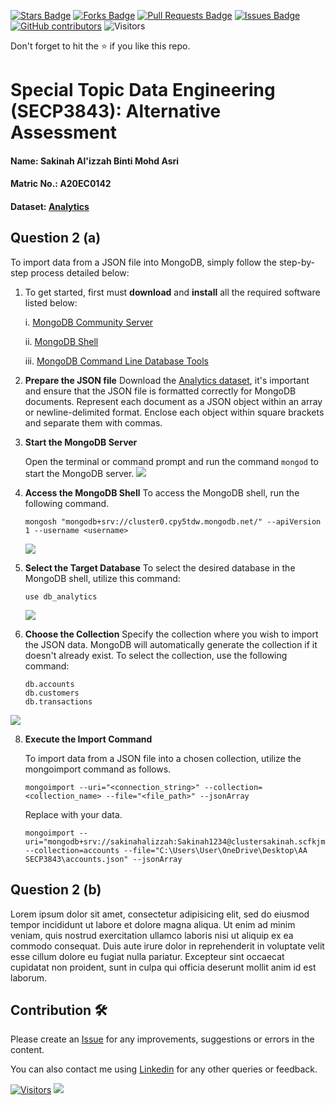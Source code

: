 <a href="https://github.com/drshahizan/SECP3843/stargazers"><img src="https://img.shields.io/github/stars/drshahizan/SECP3843" alt="Stars Badge"/></a>
<a href="https://github.com/drshahizan/SECP3843/network/members"><img src="https://img.shields.io/github/forks/drshahizan/SECP3843" alt="Forks Badge"/></a>
<a href="https://github.com/drshahizan/SECP3843/pulls"><img src="https://img.shields.io/github/issues-pr/drshahizan/SECP3843" alt="Pull Requests Badge"/></a>
<a href="https://github.com/drshahizan/SECP3843/issues"><img src="https://img.shields.io/github/issues/drshahizan/SECP3843" alt="Issues Badge"/></a>
<a href="https://github.com/drshahizan/SECP3843/graphs/contributors"><img alt="GitHub contributors" src="https://img.shields.io/github/contributors/drshahizan/SECP3843?color=2b9348"></a>
![Visitors](https://api.visitorbadge.io/api/visitors?path=https%3A%2F%2Fgithub.com%2Fdrshahizan%2FSECP3843&labelColor=%23d9e3f0&countColor=%23697689&style=flat)


Don't forget to hit the :star: if you like this repo.

# Special Topic Data Engineering (SECP3843): Alternative Assessment

#### Name: Sakinah Al'izzah Binti Mohd Asri
#### Matric No.: A20EC0142
#### Dataset: [Analytics](https://github.com/drshahizan/dataset/tree/main/mongodb/02-analytics)

## Question 2 (a)

To import data from a JSON file into MongoDB, simply follow the step-by-step process detailed below:

1. To get started, first must **download** and **install** all the required software listed below:

   i. [MongoDB Community Server](https://www.mongodb.com/try/download/community-kubernetes-operator)
   
   ii. [MongoDB Shell](https://www.mongodb.com/try/download/shell)
   
   iii. [MongoDB Command Line Database Tools](https://www.mongodb.com/try/download/database-tools)

2. **Prepare the JSON file**
   Download the [Analytics dataset](https://github.com/drshahizan/dataset/tree/main/mongodb/02-analytics), it's important and ensure that the JSON file is formatted correctly for MongoDB documents. Represent each document as a JSON object within an array or newline-delimited format. Enclose each object within square brackets and separate them with commas.

3. **Start the MongoDB Server**
   
    Open the terminal or command prompt and run the command `mongod` to start the MongoDB server.
   <img src="https://github.com/drshahizan/SECP3843/assets/99240177/ac9bd905-ed02-402c-ba15-f5b71a91fef9" />

4. **Access the MongoDB Shell**
     To access the MongoDB shell, run the following command.
   
    ```
   mongosh "mongodb+srv://cluster0.cpy5tdw.mongodb.net/" --apiVersion 1 --username <username>
    ```

    <img src="https://github.com/drshahizan/SECP3843/assets/99240177/4a5d28de-52c7-4ccc-b30f-a3ca4134d950" />

6. **Select the Target Database**
   To select the desired database in the MongoDB shell, utilize this command:

    ```
    use db_analytics
    ```

   <img src="https://github.com/drshahizan/SECP3843/assets/99240177/a51c5edf-b42b-44f4-8170-53818f00fd1b" />

7. **Choose the Collection**
Specify the collection where you wish to import the JSON data. MongoDB will automatically generate the collection if it doesn't already exist. To select the collection, use the following command:
   ```
   db.accounts
   db.customers
   db.transactions
    ```
  <img src="https://github.com/drshahizan/SECP3843/assets/99240177/294814c4-fa20-40f1-bb35-086096f4c6df" />

8. **Execute the Import Command**
   
   To import data from a JSON file into a chosen collection, utilize the mongoimport command as follows.
   ```
   mongoimport --uri="<connection_string>" --collection=<collection_name> --file="<file_path>" --jsonArray
   ```
   Replace with your data.
   ```
   mongoimport --uri="mongodb+srv://sakinahalizzah:Sakinah1234@clustersakinah.scfkjmg.mongodb.net/" --collection=accounts --file="C:\Users\User\OneDrive\Desktop\AA SECP3843\accounts.json" --jsonArray
   ```
## Question 2 (b)
Lorem ipsum dolor sit amet, consectetur adipisicing elit, sed do eiusmod tempor incididunt ut labore et dolore magna aliqua. Ut enim ad minim veniam, quis nostrud exercitation ullamco laboris nisi ut aliquip ex ea commodo consequat. Duis aute irure dolor in reprehenderit in voluptate velit esse cillum dolore eu fugiat nulla pariatur. Excepteur sint occaecat cupidatat non proident, sunt in culpa qui officia deserunt mollit anim id est laborum.





## Contribution 🛠️
Please create an [Issue](https://github.com/drshahizan/special-topic-data-engineering/issues) for any improvements, suggestions or errors in the content.

You can also contact me using [Linkedin](https://www.linkedin.com/in/drshahizan/) for any other queries or feedback.

[![Visitors](https://api.visitorbadge.io/api/visitors?path=https%3A%2F%2Fgithub.com%2Fdrshahizan&labelColor=%23697689&countColor=%23555555&style=plastic)](https://visitorbadge.io/status?path=https%3A%2F%2Fgithub.com%2Fdrshahizan)
![](https://hit.yhype.me/github/profile?user_id=81284918)



